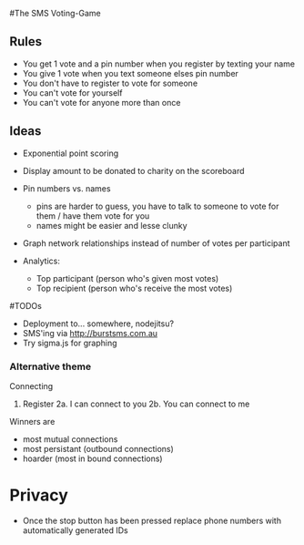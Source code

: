 #The SMS Voting-Game

## Rules
- You get 1 vote and a pin number when you register by texting your name
- You give 1 vote when you text someone elses pin number
- You don't have to register to vote for someone
- You can't vote for yourself
- You can't vote for anyone more than once

## Ideas
- Exponential point scoring
- Display amount to be donated to charity on the scoreboard
- Pin numbers vs. names
    - pins are harder to guess, you have to talk to someone to vote for them / have them vote for you
    - names might be easier and lesse clunky
- Graph network relationships instead of number of votes per participant

- Analytics:
  - Top participant (person who's given most votes)
  - Top recipient (person who's receive the most votes)

#TODOs

- Deployment to... somewhere, nodejitsu?
- SMS'ing via http://burstsms.com.au
- Try sigma.js for graphing


### Alternative theme

Connecting
1. Register
2a. I can connect to you
2b. You can connect to me

Winners are
- most mutual connections
- most persistant (outbound connections)
- hoarder (most in bound connections)

# Privacy
- Once the stop button has been pressed replace phone numbers with automatically generated IDs
